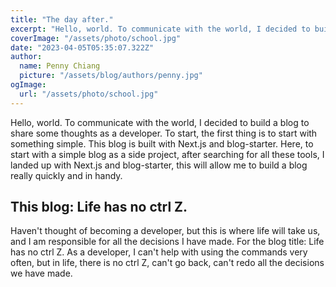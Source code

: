 ```yaml
---
title: "The day after."
excerpt: "Hello, world. To communicate with the world, I decided to build a blog to share some thoughts as a developer. To start, the first thing is to start with something simple. This blog is built with Next.js and blog-starter."
coverImage: "/assets/photo/school.jpg"
date: "2023-04-05T05:35:07.322Z"
author:
  name: Penny Chiang
  picture: "/assets/blog/authors/penny.jpg"
ogImage:
  url: "/assets/photo/school.jpg"
---
```


Hello, world. To communicate with the world, I decided to build a blog to share some thoughts as a developer. To start, the first thing is to start with something simple. This blog is built with Next.js and blog-starter. Here, to start with a simple blog as a side project, after searching for all these tools, I landed up with Next.js and blog-starter, this will allow me to build a blog really quickly and in handy.

## This blog: Life has no ctrl Z.

Haven't thought of becoming a developer, but this is where life will take us, and I am responsible for all the decisions I have made. For the blog title: Life has no ctrl Z. As a developer, I can't help with using the commands very often, but in life, there is no ctrl Z, can't go back, can't redo all the decisions we have made.
